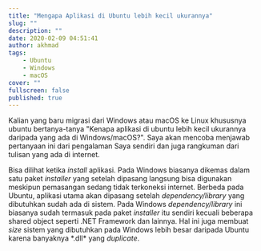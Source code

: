 ```yaml
---
title: "Mengapa Aplikasi di Ubuntu lebih kecil ukurannya"
slug: ""
description: ""
date: 2020-02-09 04:51:41
author: akhmad
tags:
    - Ubuntu
    - Windows
    - macOS
cover: ""
fullscreen: false
published: true
---
```


Kalian yang baru migrasi dari Windows atau macOS ke Linux khususnya ubuntu bertanya-tanya "Kenapa aplikasi di ubuntu lebih kecil ukurannya daripada yang ada di Windows/macOS?". Saya akan mencoba menjawab pertanyaan ini dari pengalaman Saya sendiri dan juga rangkuman dari tulisan yang ada di internet.

Bisa dilihat ketika _install_ aplikasi. Pada Windows biasanya dikemas dalam satu paket _installer_ yang setelah dipasang langsung bisa digunakan meskipun pemasangan sedang tidak terkoneksi internet. Berbeda pada Ubuntu, aplikasi utama akan dipasang setelah _dependency/library_ yang dibutuhkan sudah ada di sistem. Pada Windows _dependency/library_ ini biasanya sudah termasuk pada paket _installer_ itu sendiri kecuali beberapa shared object seperti .NET Framework dan lainnya. Hal ini juga membuat _size_ sistem yang dibutuhkan pada Windows lebih besar daripada Ubuntu karena banyaknya \*.dll\* yang _duplicate_.
